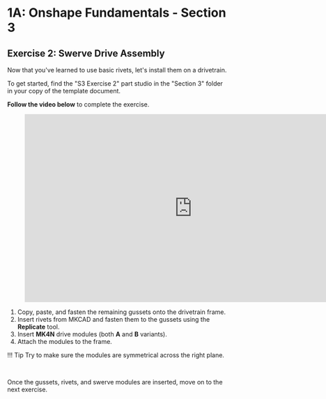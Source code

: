 # 1A: Onshape Fundamentals - Section 3
## Exercise 2: Swerve Drive Assembly

Now that you've learned to use basic rivets, let's install them on a drivetrain.

To get started, find the "S3 Exercise 2" part studio in the "Section 3" folder in your copy of the template document.

**Follow the video below** to complete the exercise.

<figure>
    <iframe width="768" height="432" src="https://www.youtube.com/embed/_wJ5COpD7J0" frameborder="0" allowfullscreen></iframe>
</figure>

1. Copy, paste, and fasten the remaining gussets onto the drivetrain frame.
2. Insert rivets from MKCAD and fasten them to the gussets using the **Replicate** tool.
3. Insert **MK4N** drive modules (both **A** and **B** variants).
4. Attach the modules to the frame.

!!! Tip
    Try to make sure the modules are symmetrical across the right plane.

<br>

Once the gussets, rivets, and swerve modules are inserted, move on to the next exercise.

<br>